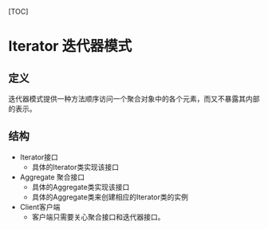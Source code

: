 [TOC]

# Iterator 迭代器模式



## 定义

迭代器模式提供一种方法顺序访问一个聚合对象中的各个元素，而又不暴露其内部的表示。



## 结构

- Iterator接口
  - 具体的Iterator类实现该接口
- Aggregate 聚合接口
  - 具体的Aggregate类实现该接口
  - 具体的Aggregate类来创建相应的Iterator类的实例
- Client客户端
  - 客户端只需要关心聚合接口和迭代器接口。